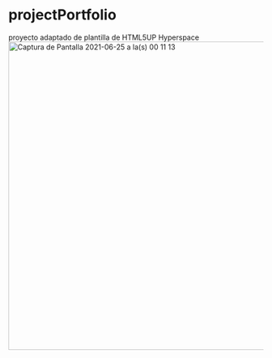 # projectPortfolio
proyecto adaptado de plantilla de HTML5UP Hyperspace
<img width="609" alt="Captura de Pantalla 2021-06-25 a la(s) 00 11 13" src="https://user-images.githubusercontent.com/24864482/123373032-4cef9d00-d54a-11eb-896f-c0f9a1058aac.png">
